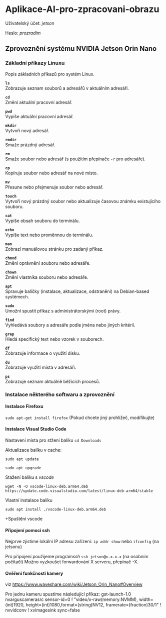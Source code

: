 # Aplikace-AI-pro-zpracovani-obrazu

Uživatelský účet: *jetson*

Heslo: *prozradím*

## Zprovoznění systému NVIDIA Jetson Orin Nano

### Základní příkazy Linuxu
Popis základních příkazů pro systém Linux.

**`ls`**  
Zobrazuje seznam souborů a adresářů v aktuálním adresáři.

**`cd`**  
Změní aktuální pracovní adresář.

**`pwd`**  
Vypíše aktuální pracovní adresář.

**`mkdir`**  
Vytvoří nový adresář.

**`rmdir`**  
Smaže prázdný adresář.

**`rm`**  
Smaže soubor nebo adresář (s použitím přepínače `-r` pro adresáře).

**`cp`**  
Kopíruje soubor nebo adresář na nové místo.

**`mv`**  
Přesune nebo přejmenuje soubor nebo adresář.

**`touch`**  
Vytvoří nový prázdný soubor nebo aktualizuje časovou známku existujícího souboru.

**`cat`**  
Vypíše obsah souboru do terminálu.

**`echo`**  
Vypíše text nebo proměnnou do terminálu.

**`man`**  
Zobrazí manuálovou stránku pro zadaný příkaz.

**`chmod`**  
Změní oprávnění souboru nebo adresáře.

**`chown`**  
Změní vlastníka souboru nebo adresáře.

**`apt`**  
Spravuje balíčky (instalace, aktualizace, odstranění) na Debian-based systémech.

**`sudo`**  
Umožní spustit příkaz s administrátorskými (root) právy.

**`find`**  
Vyhledává soubory a adresáře podle jména nebo jiných kritérií.

**`grep`**  
Hledá specifický text nebo vzorek v souborech.

**`df`**  
Zobrazuje informace o využití disku.

**`du`**  
Zobrazuje využití místa v adresáři.

**`ps`**  
Zobrazuje seznam aktuálně běžících procesů.

### Instalace některého softwaru a zprovoznění

#### Instalace Firefoxu 

`sudo apt-get install firefox` (Pokud chcete jiný prohlížeč, modifikujte)

#### Instalace Visual Studio Code

Nastavení místa pro stžení balíku `cd Downloads `

Aktualizace balíku v cache: 

`sudo apt update`

`sudo apt upgrade`

Stažení balíku s *vscode*

`wget -N -O vscode-linux-deb.arm64.deb https://update.code.visualstudio.com/latest/linux-deb-arm64/stable`

Vlastní instalace balíku

`sudo apt install ./vscode-linux-deb.arm64.deb`

+Spuštění vscode

#### Připojení pomocí ssh

Nejprve zjistíme lokální IP adresu zařízení: `ip addr show` nebo `ifconfig` (na jetsonu)

Pro připojení použijeme program*ssh* `ssh jetson@x.x.x.x` (na osobním počítači)
Možno vyzkoušet forwardování X serveru, přepínač -X.

#### Ověření funkčnosti kamery 

viz https://www.waveshare.com/wiki/Jetson_Orin_Nano#Overview

Pro jednu kameru spustíme následující příkaz:
gst-launch-1.0 nvarguscamerasrc sensor-id=0 ! "video/x-raw(memory:NVMM), width=(int)1920, height=(int)1080,format=(string)NV12, framerate=(fraction)30/1" ! nvvidconv ! xvimagesink sync=false 

